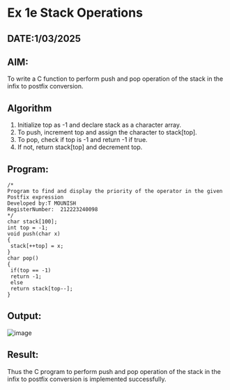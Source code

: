 # Ex 1e Stack Operations
## DATE:1/03/2025
## AIM:
To write a C function to perform push and pop operation of the stack in the infix to postfix conversion.

## Algorithm
1. Initialize top as -1 and declare stack as a character array.
2. To push, increment top and assign the character to stack[top].
3. To pop, check if top is -1 and return -1 if true.
4. If not, return stack[top] and decrement top.


## Program:
```
/*
Program to find and display the priority of the operator in the given Postfix expression
Developed by:T MOUNISH
RegisterNumber:  212223240098
*/
char stack[100];
int top = -1;
void push(char x)
{
 stack[++top] = x;
}
char pop()
{
 if(top == -1)
 return -1;
 else
 return stack[top--];
}

```

## Output:
![image](https://github.com/user-attachments/assets/6c358404-3487-4483-872d-c434bf86c950)



## Result:
Thus the C program to perform push and pop operation of the stack in the infix to postfix conversion is implemented successfully.
